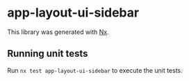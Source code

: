 # app-layout-ui-sidebar

This library was generated with [Nx](https://nx.dev).

## Running unit tests

Run `nx test app-layout-ui-sidebar` to execute the unit tests.
